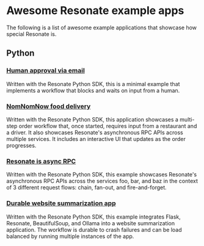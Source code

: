 # Awesome Resonate example apps

The following is a list of awesome example applications that showcase how special Resonate is.

## Python

### [Human approval via email](https://github.com/Tomperez98/human-in-the-loop/tree/main)

Written with the Resonate Python SDK, this is a minimal example that implements a workflow that blocks and waits on input from a human.

### [NomNomNow food delivery](https://github.com/flossypurse/nomnomnow)

Written with the Resonate Python SDK, this application showcases a multi-step order workflow that, once started, requires input from a restaurant and a driver. It also showcases Resonate's asynchronous RPC APIs across multiple services. It includes an interactive UI that updates as the order progresses.

### [Resonate is async RPC](https://github.com/flossypurse/resonate-is-async-rpc)

Written with the Resonate Python SDK, this example showcases Resonate's asynchronous RPC APIs across the services foo, bar, and baz in the context of 3 different request flows: chain, fan-out, and fire-and-forget.

### [Durable website summarization app](https://github.com/flossypurse/website-summarization-app)

Written with the Resonate Python SDK, this example integrates Flask, Resonate, BeautifulSoup, and Ollama into a website summarization application.
The workflow is durable to crash failures and can be load balanced by running multiple instances of the app.

